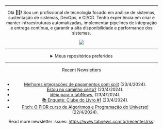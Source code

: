 <div align="center">
<hr>
<p>Olá 👋🏾! Sou um profissional de tecnologia focado em análise de sistemas, sustentação de sistemas, DevOps, e CI/CD. Tenho experiência em criar e manter infraestruturas automatizadas, implementar pipelines de integração e entrega contínua, e garantir a alta disponibilidade e performance dos sistemas.</p>
  <img src="https://media.giphy.com/media/yAGIvCiwPJn5C/giphy.gif">
<hr>
  <details>
  <summary>Meus repositórios preferidos</summary>
  <br />
  Alguns dos meus melhores repositórios:
  <br />
<br />
  <ul><li><a href=https://github.com/RxJSVini/aluratube target="_blank" rel="noopener noreferrer">RxJSVini/aluratube</a> (<b>0</b> ✨ and <b>0</b> 🍴): Aluratube - Desenvolvido durante a imersão React da Alura no final de 2022</li><li><a href=https://github.com/RxJSVini/nlw-ia target="_blank" rel="noopener noreferrer">RxJSVini/nlw-ia</a> (<b>0</b> ✨ and <b>0</b> 🍴): Projeto desenvolvido durante a NLW IA - Usando a API da OPENAI</li>
<li>More coming soon :).</li>
</ul>
  </details>
  <hr/>
    <summary>Recent Newsletters</summary>
  <br />
  <ul>
    <li><a href=https://www.tabnews.com.br/ownerczx/melhores-integracoes-de-pagamentos-com-split target="_blank" rel="noopener noreferrer">Melhores integrações de pagamentos com split</a> (23/4/2024).</li><li><a href=https://www.tabnews.com.br/cluberjay/estou-no-caminho-certo target="_blank" rel="noopener noreferrer">Estou no caminho certo?</a> (23/4/2024).</li><li><a href=https://www.tabnews.com.br/cluberjay/ideia-para-o-tabnews target="_blank" rel="noopener noreferrer">idéia para o tabNews.</a> (23/4/2024).</li><li><a href=https://www.tabnews.com.br/Bixo/enquete-clube-do-livro-1 target="_blank" rel="noopener noreferrer">📚 Enquete: Clube do Livro #1</a> (23/4/2024).</li><li><a href=https://www.tabnews.com.br/davidbuzatto/pitch-o-pior-curso-de-algoritmos-e-programacao-do-universo target="_blank" rel="noopener noreferrer">Pitch: O PIOR curso de Algoritmos e Programação do Universo!</a> (22/4/2024).</li>
  </ul>
<p>Read more newsletter issues: <a href="https://www.tabnews.com.br/recentes/rss">https://www.tabnews.com.br/recentes/rss</a>.</p>
  </details>
